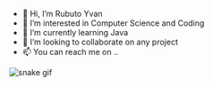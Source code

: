 - 👋 Hi, I’m Rubuto Yvan
- 👀 I’m interested in Computer Science and Coding
- 🌱 I’m currently learning Java
- 💞️ I’m looking to collaborate on any project
- 📫 You can reach me on ..

  
![snake gif](https://github.com/r-yvan/r-yvan/blob/output/github-contribution-grid-snake.svg)
<!---
r-yvan/r-yvan is a ✨ special ✨ repository because its `README.md` (this file) appears on your GitHub profile.
You can click the Preview link to take a look at your changes.
--->
